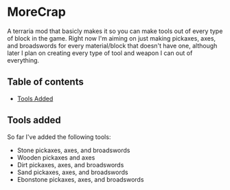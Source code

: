 # MoreCrap
A terraria mod that basicly makes it so you can make tools out of every type of block in the game.
Right now I'm aiming on just making pickaxes, axes, and broadswords for every material/block that doesn't have one, although later I plan on creating every type of tool and weapon I can out of everything.

## Table of contents
* [Tools Added](#tools-added)

## Tools added
So far I've added the following tools:
* Stone pickaxes, axes, and broadswords
* Wooden pickaxes and axes
* Dirt pickaxes, axes, and broadswords
* Sand pickaxes, axes, and broadswords
* Ebonstone pickaxes, axes, and broadswords
